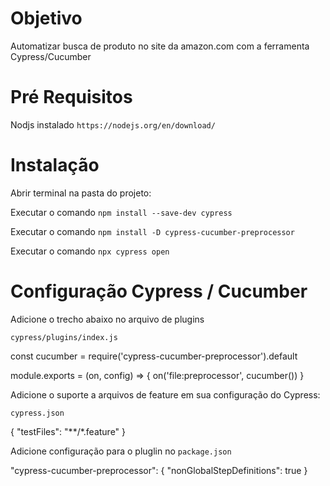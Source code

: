 # Objetivo

Automatizar busca de produto no site da amazon.com com a ferramenta Cypress/Cucumber

# Pré Requisitos

Nodjs instalado `https://nodejs.org/en/download/`


# Instalação

Abrir terminal na pasta do projeto:

Executar o comando `npm install --save-dev cypress`

Executar o comando `npm install -D cypress-cucumber-preprocessor`

Executar o comando `npx cypress open`

# Configuração Cypress / Cucumber

Adicione o trecho abaixo no arquivo de plugins

`cypress/plugins/index.js`

const cucumber = require('cypress-cucumber-preprocessor').default

module.exports = (on, config) => {
  on('file:preprocessor', cucumber())
} 

Adicione o suporte a arquivos de feature em sua configuração do Cypress:

`cypress.json`

{ "testFiles": "**/*.feature"
}

Adicione configuração para o pluglin no `package.json`

"cypress-cucumber-preprocessor": {
  "nonGlobalStepDefinitions": true 
}